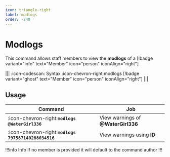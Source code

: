 ```yaml
---
icon: triangle-right
label: modlogs
order: -240
---
```


# Modlogs

This command allows staff members to view the **modlogs** of a [!badge variant="info" text="Member" icon="person" iconAlign="right"]

||| :icon-codescan: Syntax
:icon-chevron-right:modlogs [!badge variant="ghost" text="Member" icon="person" iconAlign="right"]
|||

## Usage

| Command                                              | Job                                |
| ---------------------------------------------------- | ---------------------------------- |
| :icon-chevron-right:**`modlogs @WaterGirl336`**      | View warnings of **@WaterGirl336** |
| :icon-chevron-right:**`modlogs 797587140288034516`** | View warnings using **ID**         |

!!!info Info
If no member is provided it will default to the command author
!!!
